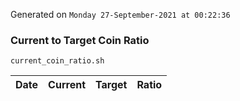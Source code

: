 Generated on `Monday 27-September-2021 at 00:22:36`

### Current to Target Coin Ratio
`current_coin_ratio.sh`

Date|Current|Target|Ratio
---|---|---|---
